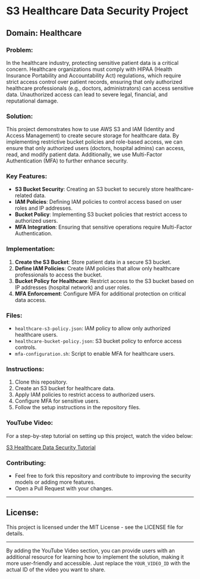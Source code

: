 # S3 Healthcare Data Security Project

## Domain: Healthcare

### Problem:
In the healthcare industry, protecting sensitive patient data is a critical concern. Healthcare organizations must comply with HIPAA (Health Insurance Portability and Accountability Act) regulations, which require strict access control over patient records, ensuring that only authorized healthcare professionals (e.g., doctors, administrators) can access sensitive data. Unauthorized access can lead to severe legal, financial, and reputational damage.

### Solution:
This project demonstrates how to use AWS S3 and IAM (Identity and Access Management) to create secure storage for healthcare data. By implementing restrictive bucket policies and role-based access, we can ensure that only authorized users (doctors, hospital admins) can access, read, and modify patient data. Additionally, we use Multi-Factor Authentication (MFA) to further enhance security.

### Key Features:
- **S3 Bucket Security**: Creating an S3 bucket to securely store healthcare-related data.
- **IAM Policies**: Defining IAM policies to control access based on user roles and IP addresses.
- **Bucket Policy**: Implementing S3 bucket policies that restrict access to authorized users.
- **MFA Integration**: Ensuring that sensitive operations require Multi-Factor Authentication.

### Implementation:
1. **Create the S3 Bucket**: Store patient data in a secure S3 bucket.
2. **Define IAM Policies**: Create IAM policies that allow only healthcare professionals to access the bucket.
3. **Bucket Policy for Healthcare**: Restrict access to the S3 bucket based on IP addresses (hospital network) and user roles.
4. **MFA Enforcement**: Configure MFA for additional protection on critical data access.

### Files:
- `healthcare-s3-policy.json`: IAM policy to allow only authorized healthcare users.
- `healthcare-bucket-policy.json`: S3 bucket policy to enforce access controls.
- `mfa-configuration.sh`: Script to enable MFA for healthcare users.

### Instructions:
1. Clone this repository.
2. Create an S3 bucket for healthcare data.
3. Apply IAM policies to restrict access to authorized users.
4. Configure MFA for sensitive users.
5. Follow the setup instructions in the repository files.

### YouTube Video:
For a step-by-step tutorial on setting up this project, watch the video below:

[S3 Healthcare Data Security Tutorial](https://img.youtube.com/vi/YOUR_VIDEO_ID/maxresdefault.jpg)


### Contributing:
- Feel free to fork this repository and contribute to improving the security models or adding more features.
- Open a Pull Request with your changes.

---

## License:
This project is licensed under the MIT License - see the LICENSE file for details.

---

By adding the YouTube Video section, you can provide users with an additional resource for learning how to implement the solution, making it more user-friendly and accessible. Just replace the `YOUR_VIDEO_ID` with the actual ID of the video you want to share.

